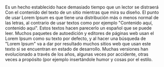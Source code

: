 Es un hecho establecido hace demasiado tiempo que un lector se
distraerá Con el contenido del texto de un sitio mientras que mira su
diseño. El punto de usar Lorem Ipsum es que tiene una distribución más
o menos normal de las letras, al contrario de usar textos como por
ejemplo "Contenido aquí, contenido aquí". Estos textos hacen parecerlo
un español que se puede leer. Muchos paquetes de autoedición y editores
de páginas web usan el Lorem Ipsum como su texto por defecto, y al
hacer una búsqueda de "Lorem Ipsum" va a dar por resultado muchos
sitios web que usan este texto si se encuentran en estado de 
desarrollo. Muchas versiones han evolucionado a través de los años,
algunas veces por accidente, otras veces a propósito (por ejemplo
insertándole humor y cosas por el estilo.